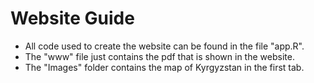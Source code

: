 # Website Guide
- All code used to create the website can be found in the file "app.R". 
- The "www" file just contains the pdf that is shown in the website. 
- The "Images" folder contains the map of Kyrgyzstan in the first tab. 
